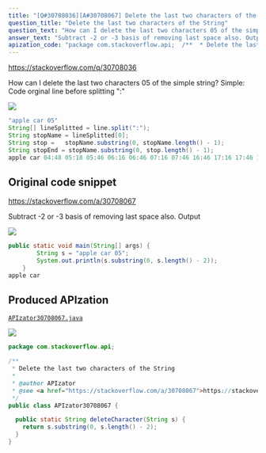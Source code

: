 ```yaml
---
title: "[Q#30708036][A#30708067] Delete the last two characters of the String"
question_title: "Delete the last two characters of the String"
question_text: "How can I delete the last two characters 05 of the simple string? Simple: Code orginal line before splitting \":\""
answer_text: "Subtract -2 or -3 basis of removing last space also. Output"
apization_code: "package com.stackoverflow.api;  /**  * Delete the last two characters of the String  *  * @author APIzator  * @see <a href=\"https://stackoverflow.com/a/30708067\">https://stackoverflow.com/a/30708067</a>  */ public class APIzator30708067 {    public static String deleteCharacter(String s) {     return s.substring(0, s.length() - 2);   } }"
---
```


https://stackoverflow.com/q/30708036

How can I delete the last two characters 05 of the simple string?
Simple:
Code
orginal line before splitting &quot;:&quot;


<div class="code-logo"><img src="/stackoverflow.png" /></div>

```java
"apple car 05"
String[] lineSplitted = line.split(":");
String stopName = lineSplitted[0];
String stop =   stopName.substring(0, stopName.length() - 1);
String stopEnd = stopName.substring(0, stop.length() - 1);
apple car 04:48 05:18 05:46 06:16 06:46 07:16 07:46 16:46 17:16 17:46 18:16 18:46 19:16
```


## Original code snippet

https://stackoverflow.com/a/30708067

Subtract -2 or -3 basis of removing last space also.
Output

<div class="code-logo"><img src="/stackoverflow.png" /></div>

```java
public static void main(String[] args) {
        String s = "apple car 05";
        System.out.println(s.substring(0, s.length() - 2));
    }
apple car
```

## Produced APIzation

[`APIzator30708067.java`](https://github.com/pasqualesalza/apization-temp-data/raw/master/search/APIzator30708067.java)

<div class="code-logo"><img src="/apizator.png" /></div>

```java
package com.stackoverflow.api;

/**
 * Delete the last two characters of the String
 *
 * @author APIzator
 * @see <a href="https://stackoverflow.com/a/30708067">https://stackoverflow.com/a/30708067</a>
 */
public class APIzator30708067 {

  public static String deleteCharacter(String s) {
    return s.substring(0, s.length() - 2);
  }
}

```
